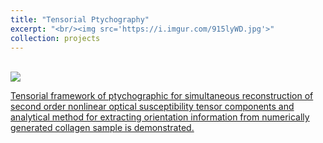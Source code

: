 ```yaml
---
title: "Tensorial Ptychography"
excerpt: "<br/><img src='https://i.imgur.com/915lyWD.jpg'>"
collection: projects
---
```


<br/><img src='https://i.imgur.com/915lyWD.jpg'>

[Tensorial framework of ptychographic for simultaneous reconstruction of second order nonlinear optical susceptibility tensor components and analytical method for extracting orientation information from numerically generated collagen sample is demonstrated.](https://doi.org/10.1364/COSI.2022.CTh3C.5)
